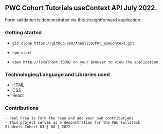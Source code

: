 ## PWC Cohort Tutorials useContext API July 2022.

Form validation is demonstrated via this straightforward application.

### Getting started

- [`git clone https://github.com/Aneal250/PWC_useContext.git`](https://github.com/Aneal250/PWC_useContext.git)

- `npm start`
- `open http://localhost:3000/ on your browser to view the application`

### Technologies/Language and Libraries used

- HTML
- CSS
- React

### Contributions

    - Feel Free to Fork the repo and add your own contributions
    - This project serves as a demonstration for the PWC Fullstack Students Cohort 03 | 08 | 2022
